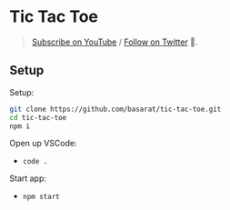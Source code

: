 # Tic Tac Toe
> [Subscribe on YouTube](https://www.youtube.com/basaratali) / [Follow on Twitter](https://twitter.com/basarat) 🌹.

## Setup 
Setup: 

```bash
git clone https://github.com/basarat/tic-tac-toe.git
cd tic-tac-toe
npm i
```

Open up VSCode: 
* `code .`

Start app:
* `npm start`
